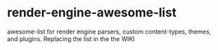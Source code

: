 # render-engine-awesome-list
awesome-list for render engine parsers, custom content-types, themes, and plugins. Replacing the list in the the WIKI
